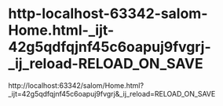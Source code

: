 # http-localhost-63342-salom-Home.html-_ijt-42g5qdfqjnf45c6oapuj9fvgrj-_ij_reload-RELOAD_ON_SAVE
http://localhost:63342/salom/Home.html?_ijt=42g5qdfqjnf45c6oapuj9fvgrj&amp;_ij_reload=RELOAD_ON_SAVE
